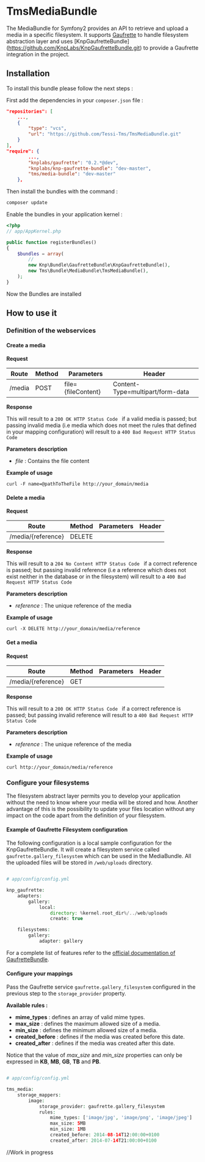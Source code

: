 TmsMediaBundle
==============

The MediaBundle for Symfony2 provides an API to retrieve and upload a media in a specific filesystem.
It supports [Gaufrette](https://github.com/KnpLabs/Gaufrette.git) to handle filesystem abstraction layer and uses [KnpGaufretteBundle]
(https://github.com/KnpLabs/KnpGaufretteBundle.git) to provide a Gaufrette integration in the project.


Installation
------------

To install this bundle please follow the next steps :

First add the dependencies in your `composer.json` file :

```json
"repositories": [
    ...,
    {
        "type": "vcs",
        "url": "https://github.com/Tessi-Tms/TmsMediaBundle.git"
    }
],
"require": {
        ...,
        "knplabs/gaufrette": "0.2.*@dev",
        "knplabs/knp-gaufrette-bundle": "dev-master",
        "tms/media-bundle": "dev-master"
    },
```

Then install the bundles with the command :

```sh
composer update
```

Enable the bundles in your application kernel :

```php
<?php
// app/AppKernel.php

public function registerBundles()
{
    $bundles = array(
        //
        new Knp\Bundle\GaufretteBundle\KnpGaufretteBundle(),
        new Tms\Bundle\MediaBundle\TmsMediaBundle(),
    );
}
```
Now the Bundles are installed

How to use it
-------------

### Definition of the webservices

#### Create a media

**Request**

| Route           | Method | Parameters             | Header
|-----------------|--------|------------------------|----------------------------------------------------------------------------------------------------------------------------------------------------
| /media          | POST   | file={fileContent}     | Content-Type=multipart/form-data

**Response**

This will result to a `200 OK HTTP Status Code ` if a valid media is passed; but passing invalid media (i.e media which does not meet the rules that defined in your mapping configuration) will result to a `400 Bad Request HTTP Status Code`

**Parameters description**

- *file* : Contains the file content

**Example of usage**

```curl 
curl -F name=@pathToTheFile http://your_domain/media
```

#### Delete a media

**Request**

| Route                 | Method | Parameters         | Header
|-----------------------|--------|--------------------|----------------------------------------------------------------------------------------------------------------------------------------------------
| /media/{reference}    | DELETE |                    |

**Response**

This will result to a `204 No Content HTTP Status Code ` if a correct reference is passed; but passing invalid reference (i.e a reference which does not exist neither in the database or in the filesystem) will result to a `400 Bad Request HTTP Status Code`

**Parameters description**

- *reference* : The unique reference of the media

**Example of usage**

```curl
curl -X DELETE http://your_domain/media/reference
```

#### Get a media

**Request**

| Route                 | Method | Parameters         | Header
|-----------------------|--------|--------------------|----------------------------------------------------------------------------------------------------------------------------------------------------
| /media/{reference}    | GET    |                    |

**Response**

This will result to a `200 OK HTTP Status Code ` if a correct reference is passed; but passing invalid reference will result to a `400 Bad Request HTTP Status Code`

**Parameters description**

- *reference* : The unique reference of the media

**Example of usage**

```curl
curl http://your_domain/media/reference
```

### Configure your filesystems

The filesystem abstract layer permits you to develop your application without the need to know where your media will be stored and how. Another advantage of this is the possibility to update your files location without any impact on the code apart from the definition of your filesystem.

#### Example of Gaufrette Filesystem configuration

The following configuration is a local sample configuration for the KnpGaufretteBundle. It will create a filesystem service called `gaufrette.gallery_filesystem` which can be used in the MediaBundle. All the uploaded files will be stored in `/web/uploads` directory.


```php

# app/config/config.yml

knp_gaufrette:
    adapters:
        gallery:
            local:
                directory: %kernel.root_dir%/../web/uploads
                create: true

    filesystems:
        gallery:
            adapter: gallery
```
For a complete list of features refer to the [official documentation of GaufretteBundle](https://github.com/KnpLabs/KnpGaufretteBundle.git).

#### Configure your mappings

Pass the Gaufrette service `gaufrette.gallery_filesystem` configured in the previous step to the `storage_provider` property.

**Available rules :**

- **mime_types** : defines an array of valid mime types.
- **max_size** : defines the maximum allowed size of a media.
- **min_size** : defines the minimum allowed size of a media.
- **created_before** : defines if the media was created before this date.
- **created_after** : defines if the media was created after this date.

Notice that the value of *max_size* and *min_size* properties can only be expressed in **KB**, **MB**, **GB**, **TB** and **PB**.

```php

# app/config/config.yml

tms_media:
    storage_mappers:
        image:
            storage_provider: gaufrette.gallery_filesystem
            rules:
                mime_types: ['image/jpg', 'image/png', 'image/jpeg']
                max_size: 5MB
                min_size: 1MB
                created_before: 2014-08-14T12:00:00+0100
                created_after: 2014-07-14T21:00:00+0100
```

//Work in progress
